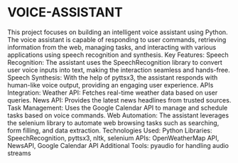 # VOICE-ASSISTANT

This project focuses on building an intelligent voice assistant using Python. The voice assistant is capable of responding to user commands, retrieving information from the web, managing tasks, and interacting with various applications using speech recognition and synthesis.
Key Features:
Speech Recognition: The assistant uses the SpeechRecognition library to convert user voice inputs into text, making the interaction seamless and hands-free.
Speech Synthesis: With the help of pyttsx3, the assistant responds with human-like voice output, providing an engaging user experience.
APIs Integration:
  Weather API: Fetches real-time weather data based on user queries.
  News API: Provides the latest news headlines from trusted sources.
  Task Management: Uses the Google Calendar API to manage and schedule tasks based on voice commands.
Web Automation: The assistant leverages the selenium library to automate web browsing tasks such as searching, form filling, and data extraction.
Technologies Used:
Python Libraries: SpeechRecognition, pyttsx3, nltk, selenium
APIs: OpenWeatherMap API, NewsAPI, Google Calendar API
Additional Tools: pyaudio for handling audio streams
